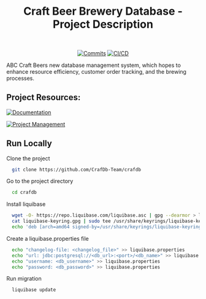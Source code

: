 
<div align="center">

# Craft Beer Brewery Database - Project Description

<br>
  
[![Commits](https://img.shields.io/github/commit-activity/w/CrafDb-Team/crafdb)](https://github.com/COS301-SE-2023/FridgeToPlate/activity)
[![CI/CD](https://github.com/CrafDb-Team/crafdb/actions/workflows/dev-db-ci-cd.yml/badge.svg)](https://github.com/CrafDb-Team/crafdb/actions/workflows/dev-db-ci-cd.yml)

</div>

ABC Craft Beers new database management system, which hopes to enhance resource efficiency, customer order tracking, and the brewing processes.

## Project Resources:

[![Documentation](https://img.shields.io/badge/View-Project%20Documentation-blue?style=for-the-badge)](https://crafdb.atlassian.net/wiki/spaces/CrafDB/overview)&ensp;

[![Project Management](https://img.shields.io/badge/View-Project%20Issue%20Board-blue?style=for-the-badge)](https://bbdcloud.atlassian.net/jira/software/projects/CRAF/boards/24)&ensp;


## Run Locally

Clone the project

```bash
  git clone https://github.com/CrafDb-Team/crafdb
```

Go to the project directory

```bash
  cd crafdb
```

Install liquibase

```bash
  wget -O- https://repo.liquibase.com/liquibase.asc | gpg --dearmor > liquibase-keyring.gpg && \
  cat liquibase-keyring.gpg | sudo tee /usr/share/keyrings/liquibase-keyring.gpg > /dev/null && \
  echo 'deb [arch=amd64 signed-by=/usr/share/keyrings/liquibase-keyring.gpg] https://repo.liquibase.com stable main' | sudo tee /etc/apt/sources.list.d/liquibase.list
```

Create a liquibase.properties file

```bash
  echo "changelog-file: <changelog_file>" >> liquibase.properties
  echo "url: jdbc:postgresql://<db_url>:<port>/<db_name>" >> liquibase.properties
  echo "username: <db_username>" >> liquibase.properties
  echo "password: <db_password>" >> liquibase.properties
```

Run migration

```bash
  liquibase update
```
